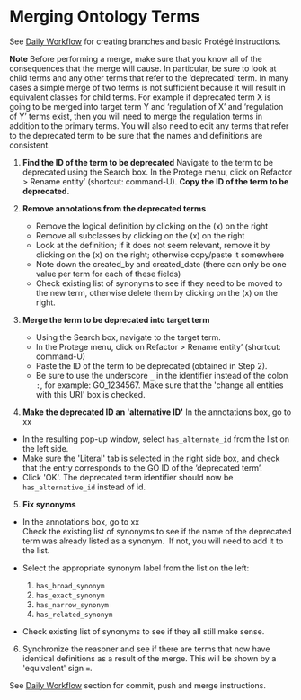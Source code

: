 # Merging Ontology Terms


See [Daily Workflow](http://go-ontology.readthedocs.io/en/latest/Installgit.html#daily-workflow-updating-with-git-pull) for creating branches and basic Protégé instructions. 

**Note** Before performing a merge, make sure that you know all of the consequences that the merge will cause. In particular, be sure to look at child terms and any other terms that refer to the ‘deprecated’ term. In many cases a simple merge of two terms is not sufficient because it will result in equivalent classes for child terms. For example if deprecated term X is going to be merged into target term Y and ‘regulation of X’ and ‘regulation of Y’ terms exist, then you will need to merge the regulation terms in addition to the primary terms. You will also need to edit any terms that refer to the deprecated term to be sure that the names and definitions are consistent.

1.	**Find the ID of the term to be deprecated** 
    Navigate to the term to be deprecated using the Search box. In the Protege menu, click on Refactor > Rename entity’ (shortcut: command-U). **Copy the ID of the term to be deprecated.**
 
 2. **Remove annotations from the deprecated terms**
    - Remove the logical definition by clicking on the (x) on the right
    - Remove all subclasses by clicking on the (x) on the right
    - Look at the definition; if it does not seem relevant, remove it by clicking on the (x) on the right; otherwise copy/paste it somewhere
    - Note down the created_by and created_date (there can only be one value per term for each of these fields)
    - Check existing list of synonyms to see if they need to be moved to the new term, otherwise delete them by clicking on the (x) on the right.
   
3.  **Merge the term to be deprecated into target term**
    - Using the Search box, navigate to the target term.
    - In the Protege menu, click on Refactor > Rename entity’ (shortcut: command-U) 
    - Paste the ID of the term to be deprecated (obtained in Step 2). 
    - Be sure to use the underscore ```_``` in the identifier instead of the colon ```:```, for example: GO_1234567. Make sure that the 'change all entities with this URI' box is checked.
 
 4. **Make the deprecated ID an 'alternative ID'**
 In the annotations box, go to xx 
 - In the resulting pop-up window, select ```has_alternate_id``` from the list on the left side. 
-  Make sure the 'Literal' tab is selected in the right side box, and check that the entry corresponds to the GO ID of the ‘deprecated term’.  
- Click 'OK'. The deprecated term identifier should now be ```has_alternative_id``` instead of id.

 5. **Fix synonyms** 
 - In the annotations box, go to xx 	
 Check the existing list of synonyms to see if the name of the deprecated term was already listed as a synonym.  If not, you will need to add it to the list.
 - Select the appropriate synonym label from the list on the left:
    1.	```has_broad_synonym```
    2.	```has_exact_synonym```
    3.	```has_narrow_synonym```
    4.	```has_related_synonym```

- Check existing list of synonyms to see if they all still make sense.


6. Synchronize the reasoner and see if there are terms that now have identical definitions as a result of the merge. This will be shown by a 'equivalent' sign `≡`. 


See [Daily Workflow](http://go-ontology.readthedocs.io/en/latest/Installgit.html#daily-workflow-committing-pushing-and-merging-your-changes-to-the-repository) section for commit, push and merge instructions. 
